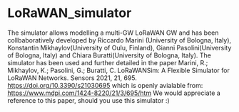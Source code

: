 # LoRaWAN_simulator

The simulator allows modelling a multi-GW LoRaWAN GW and has been collbaboratively developed by Riccardo Marini (University of Bologna, Italy), Konstantin Mikhaylov(University of Oulu, Finland), Gianni Pasolini(University of Bologna, Italy) and Chiara Buratti(University of Bologna, Italy). The simulator has been used and further detailed in the paper 
Marini, R.; Mikhaylov, K.; Pasolini, G.; Buratti, C. LoRaWANSim: A Flexible Simulator for LoRaWAN Networks. Sensors 2021, 21, 695. https://doi.org/10.3390/s21030695 
which is openly avialable from: https://www.mdpi.com/1424-8220/21/3/695/htm
We would appreciate a reference to this paper, should you use this simulator :)
